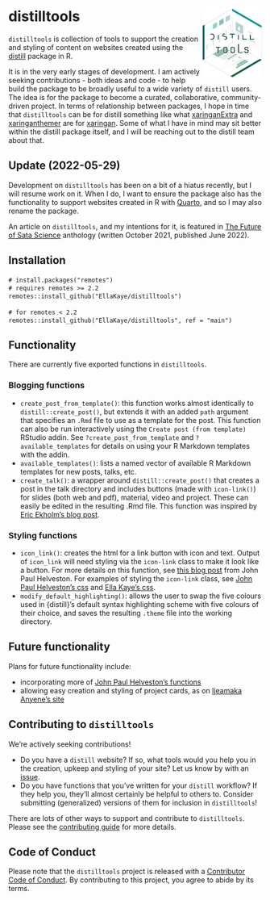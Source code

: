 
<!-- README.md is generated from README.Rmd. Please edit that file -->

# distilltools <a href="https://github.com/EllaKaye/distilltools"><img src='man/figures/logo.png' align="right" height="139" /></a>

<!-- badges: start -->
<!-- badges: end -->

`distilltools` is collection of tools to support the creation and
styling of content on websites created using the
[distill](https://rstudio.github.io/distill/) package in R.

It is in the very early stages of development. I am actively seeking
contributions - both ideas and code - to help build the package to be
broadly useful to a wide variety of `distill` users. The idea is for the
package to become a curated, collaborative, community-driven project. In
terms of relationship between packages, I hope in time that
`distilltools` can be for distill something like what
[xaringanExtra](https://pkg.garrickadenbuie.com/xaringanExtra/#/) and
[xaringanthemer](https://pkg.garrickadenbuie.com/xaringanthemer/) are
for [xaringan](https://github.com/yihui/xaringan). Some of what I have
in mind may sit better within the distill package itself, and I will be
reaching out to the distill team about that.

## Update (2022-05-29)

Development on `distilltools` has been on a bit of a hiatus recently,
but I will resume work on it. When I do, I want to ensure the package
also has the functionality to support websites created in R with
[Quarto](https://quarto.org), and so I may also rename the package.

An article on `distilltools`, and my intentions for it, is featured in
[The Future of Sata Science](http://datasciencebydesign.org/book)
anthology (written October 2021, published June 2022).

## Installation

    # install.packages("remotes")
    # requires remotes >= 2.2
    remotes::install_github("EllaKaye/distilltools")

    # for remotes < 2.2
    remotes::install_github("EllaKaye/distilltools", ref = "main")

## Functionality

There are currently five exported functions in `distilltools`.

### Blogging functions

- `create_post_from_template()`: this function works almost identically
  to `distill::create_post()`, but extends it with an added `path`
  argument that specifies an `.Rmd` file to use as a template for the
  post. This function can also be run interactively using the
  `Create post (from template)` RStudio addin. See
  `?create_post_from_template` and `?available_templates` for details on
  using your R Markdown templates with the addin.
- `available_templates()`: lists a named vector of available R Markdown
  templates for new posts, talks, etc.
- `create_talk()`: a wrapper around `distill::create_post()` that
  creates a post in the talk directory and includes buttons (made with
  `icon-link()`) for slides (both web and pdf), material, video and
  project. These can easily be edited in the resulting .Rmd file. This
  function was inspired by [Eric Ekholm’s blog
  post](https://www.ericekholm.com/posts/2021-04-02-personalizing-the-distill-template/).

### Styling functions

- `icon_link()`: creates the html for a link button with icon and text.
  Output of `icon_link` will need styling via the `icon-link` class to
  make it look like a button. For more details on this function, see
  [this blog
  post](https://www.jhelvy.com/posts/2021-03-25-customizing-distill-with-htmltools-and-css/#link-buttons-with-icons-text)
  from John Paul Helveston. For examples of styling the `icon-link`
  class, see [John Paul Helveston’s
  css](https://github.com/jhelvy/jhelvy.com/blob/master/css/jhelvy.css)
  and [Ella Kaye’s
  css](https://github.com/EllaKaye/ellakaye-distill/blob/main/ek_theme.css).
- `modify_default_highlighting()`: allows the user to swap the five
  colours used in {distill}’s default syntax highlighting scheme with
  five colours of their choice, and saves the resulting `.theme` file
  into the working directory.

## Future functionality

Plans for future functionality include:

- incorporating more of [John Paul Helveston’s
  functions](https://github.com/jhelvy/jhelvy.com/blob/master/R/functions.R)
- allowing easy creation and styling of project cards, as on [Ijeamaka
  Anyene’s site](https://ijeamaka-anyene.netlify.app/projects.html)

## Contributing to `distilltools`

We’re actively seeking contributions!

- Do you have a `distill` website? If so, what tools would you help you
  in the creation, upkeep and styling of your site? Let us know by with
  an [issue](https://github.com/EllaKaye/distilltools/issues).
- Do you have functions that you’ve written for your `distill` workflow?
  If they help you, they’ll almost certainly be helpful to others to.
  Consider submitting (generalized) versions of them for inclusion in
  `distilltools`!

There are lots of other ways to support and contribute to
`distilltools`. Please see the [contributing
guide](.github/CONTRIBUTING.md) for more details.

## Code of Conduct

Please note that the `distilltools` project is released with a
[Contributor Code of Conduct](.github/CODE_OF_CONDUCT.md). By
contributing to this project, you agree to abide by its terms.
